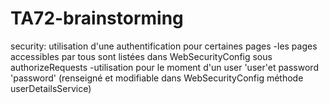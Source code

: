# TA72-brainstorming

security:
	utilisation d'une authentification pour certaines pages
	-les pages accessibles par tous sont listées dans WebSecurityConfig sous authorizeRequests
	-utilisation pour le moment d'un user 'user'et password 'password' (renseigné et modifiable dans WebSecurityConfig méthode userDetailsService) 